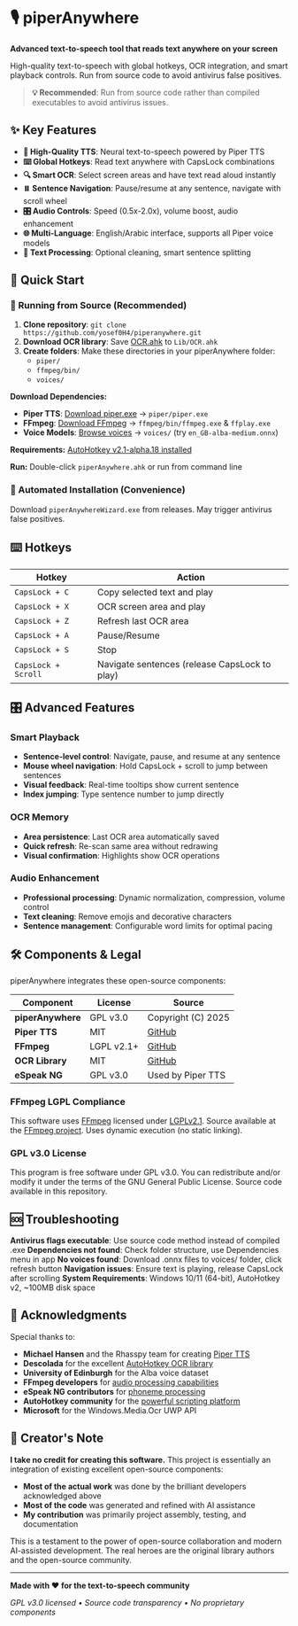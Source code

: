 # 🎙️ piperAnywhere

**Advanced text-to-speech tool that reads text anywhere on your screen**

High-quality text-to-speech with global hotkeys, OCR integration, and smart playback controls. Run from source code to avoid antivirus false positives.

> **💡 Recommended**: Run from source code rather than compiled executables to avoid antivirus issues.

## ✨ Key Features

- **🎵 High-Quality TTS**: Neural text-to-speech powered by Piper TTS
- **⌨️ Global Hotkeys**: Read text anywhere with CapsLock combinations
- **🔍 Smart OCR**: Select screen areas and have text read aloud instantly
- **⏸️ Sentence Navigation**: Pause/resume at any sentence, navigate with scroll wheel
- **🎛️ Audio Controls**: Speed (0.5x-2.0x), volume boost, audio enhancement
- **🌐 Multi-Language**: English/Arabic interface, supports all Piper voice models
- **🧹 Text Processing**: Optional cleaning, smart sentence splitting

## 🚀 Quick Start

### 🔧 Running from Source (Recommended)

1. **Clone repository**: `git clone https://github.com/yosef0H4/piperanywhere.git`
2. **Download OCR library**: Save [OCR.ahk](https://raw.githubusercontent.com/Descolada/OCR/main/Lib/OCR.ahk) to `Lib/OCR.ahk`
3. **Create folders**: Make these directories in your piperAnywhere folder:
   - `piper/`
   - `ffmpeg/bin/` 
   - `voices/`

**Download Dependencies:**
- **Piper TTS**: [Download piper.exe](https://github.com/rhasspy/piper/releases) → `piper/piper.exe`
- **FFmpeg**: [Download FFmpeg](https://ffmpeg.org/download.html) → `ffmpeg/bin/ffmpeg.exe` & `ffplay.exe`
- **Voice Models**: [Browse voices](https://huggingface.co/rhasspy/piper-voices/tree/main) → `voices/` (try `en_GB-alba-medium.onnx`)

**Requirements:** [AutoHotkey v2.1-alpha.18 installed](https://www.autohotkey.com/download/2.1/)

**Run:** Double-click `piperAnywhere.ahk` or run from command line

### 🎯 Automated Installation (Convenience)

Download `piperAnywhereWizard.exe` from releases. May trigger antivirus false positives.

## ⌨️ Hotkeys

| Hotkey | Action |
|--------|--------|
| `CapsLock + C` | Copy selected text and play |
| `CapsLock + X` | OCR screen area and play |
| `CapsLock + Z` | Refresh last OCR area |
| `CapsLock + A` | Pause/Resume |
| `CapsLock + S` | Stop |
| `CapsLock + Scroll` | Navigate sentences (release CapsLock to play) |

## 🎛️ Advanced Features

### Smart Playback
- **Sentence-level control**: Navigate, pause, and resume at any sentence
- **Mouse wheel navigation**: Hold CapsLock + scroll to jump between sentences
- **Visual feedback**: Real-time tooltips show current sentence
- **Index jumping**: Type sentence number to jump directly

### OCR Memory
- **Area persistence**: Last OCR area automatically saved
- **Quick refresh**: Re-scan same area without redrawing
- **Visual confirmation**: Highlights show OCR operations

### Audio Enhancement
- **Professional processing**: Dynamic normalization, compression, volume control
- **Text cleaning**: Remove emojis and decorative characters
- **Sentence management**: Configurable word limits for optimal pacing

## 🛠️ Components & Legal

piperAnywhere integrates these open-source components:

| Component | License | Source |
|-----------|---------|---------|
| **piperAnywhere** | GPL v3.0 | Copyright (C) 2025 |
| **Piper TTS** | MIT | [GitHub](https://github.com/rhasspy/piper) |
| **FFmpeg** | LGPL v2.1+ | [GitHub](https://github.com/FFmpeg/FFmpeg) |
| **OCR Library** | MIT | [GitHub](https://github.com/Descolada/OCR/) |
| **eSpeak NG** | GPL v3.0 | Used by Piper TTS |

### FFmpeg LGPL Compliance
This software uses [FFmpeg](http://ffmpeg.org) licensed under [LGPLv2.1](http://www.gnu.org/licenses/old-licenses/lgpl-2.1.html). Source available at the [FFmpeg project](https://github.com/FFmpeg/FFmpeg). Uses dynamic execution (no static linking).

### GPL v3.0 License
This program is free software under GPL v3.0. You can redistribute and/or modify it under the terms of the GNU General Public License. Source code available in this repository.

## 🆘 Troubleshooting

**Antivirus flags executable**: Use source code method instead of compiled .exe
**Dependencies not found**: Check folder structure, use Dependencies menu in app
**No voices found**: Download .onnx files to voices/ folder, click refresh button
**Navigation issues**: Ensure text is playing, release CapsLock after scrolling
**System Requirements**: Windows 10/11 (64-bit), AutoHotkey v2, ~100MB disk space

## 🙏 Acknowledgments

Special thanks to:

- **Michael Hansen** and the Rhasspy team for creating [Piper TTS](https://github.com/rhasspy/piper)
- **Descolada** for the excellent [AutoHotkey OCR library](https://github.com/Descolada/OCR/)
- **University of Edinburgh** for the Alba voice dataset
- **FFmpeg developers** for [audio processing capabilities](https://ffmpeg.org/)
- **eSpeak NG contributors** for [phoneme processing](https://github.com/espeak-ng/espeak-ng)
- **AutoHotkey community** for the [powerful scripting platform](https://www.autohotkey.com/)
- **Microsoft** for the Windows.Media.Ocr UWP API

## 📝 Creator's Note

**I take no credit for creating this software.** This project is essentially an integration of existing excellent open-source components:

- **Most of the actual work** was done by the brilliant developers acknowledged above
- **Most of the code** was generated and refined with AI assistance
- **My contribution** was primarily project assembly, testing, and documentation

This is a testament to the power of open-source collaboration and modern AI-assisted development. The real heroes are the original library authors and the open-source community.

---

**Made with ❤️ for the text-to-speech community**

*GPL v3.0 licensed • Source code transparency • No proprietary components*